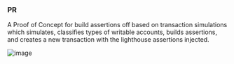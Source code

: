 ### PR

A Proof of Concept for build assertions off based on transaction simulations which simulates, classifies types of writable accounts, builds assertions, and creates a new transaction with the lighthouse assertions injected.


![image](https://github.com/Jac0xb/lighthouse-assertion-builder/assets/5273873/ae07612c-d64e-4f7a-9c0a-b14fc9949d9b)
